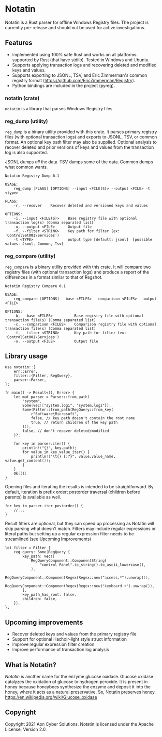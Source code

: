 # Notatin

Notatin is a Rust parser for offline Windows Registry files. The project is currently pre-release and should not be used for active investigations.

## Features
 - Implemented using 100% safe Rust and works on all platforms supported by Rust (that have stdlib). Tested in Windows and Ubuntu.
 - Supports applying transaction logs and recovering deleted and modified keys and values.
 - Supports exporting to JSONL, TSV, and Eric Zimmerman's common registry format (https://github.com/EricZimmerman/Registry).
 - Python bindings are included in the project (pyreg).

### notatin (crate)
 `notatin` is a library that parses Windows Registry files.

### reg_dump (utility)
`reg_dump` is a binary utility provided with this crate. It parses primary registry files (with optional transaction logs) and exports to JSONL, TSV, or common format.
An optional key path filter may also be supplied. Optional analysis to recover deleted and prior versions of keys and values from the transaction log is also supported.

JSONL dumps _all_ the data. TSV dumps some of the data. Common dumps what common wants.

```
Notatin Registry Dump 0.1

USAGE:
    reg_dump [FLAGS] [OPTIONS] --input <FILE(S)> --output <FILE> -t <type>

FLAGS:
    -r, --recover    Recover deleted and versioned keys and values

OPTIONS:
    -i, --input <FILE(S)>    Base registry file with optional transaction log(s) (Comma separated list)
    -o, --output <FILE>      Output file
    -f, --filter <STRING>    Key path for filter (ex: 'ControlSet001\Services')
    -t <TYPE>                output type [default: jsonl]  [possible values: Jsonl, Common, Tsv]
```

### reg_compare (utility)
`reg_compare` is a binary utility provided with this crate. It will compare two registry files (with optional transaction logs) and produce a report of the differences
in a format similar to that of Regshot.

```
Notatin Registry Compare 0.1

USAGE:
    reg_compare [OPTIONS] --base <FILES> --comparison <FILES> --output <FILE>

OPTIONS:
    -b, --base <FILES>          Base registry file with optional transaction file(s) (Comma separated list)
    -c, --comparison <FILES>    Comparison registry file with optional transaction file(s) (Comma separated list)
    -f, --filter <STRING>       Key path for filter (ex: 'ControlSet001\Services')
    -o, --output <FILE>         Output file
```

## Library usage
```rust,no_run
use notatin::{
    err::Error,
    filter::{Filter, RegQuery},
    parser::Parser,
};

fn main() -> Result<(), Error> {
    let mut parser = Parser::from_path(
        "system",
        Some(vec!["system.log1", "system.log2"]),
        Some(Filter::from_path(RegQuery::from_key(
            r"Software\Microsoft",
            false, // key path doesn't contain the root name
            true, // return children of the key path
        ))),
        false, // don't recover deleted/modified
    )?;

    for key in parser.iter() {
        println!("{}", key.path);
        for value in key.value_iter() {
            println!("\t{} {:?}", value.value_name, value.get_content());
        }
    }
    Ok(())
}
```
Opening files and iterating the results is intended to be straightforward. By default, iteration is prefix order;
postorder traversal (children before parents) is available as well.
```rust,no_run
for key in parser.iter_postorder() {
    //...
}
```
Result filters are optional, but they can speed up processing as Notatin will skip parsing what doesn't match.
Filters may include regular expressions or literal paths but setting up a regular expression filter needs to be streamlined (see [Upcoming Improvements](#Upcoming-improvements))
```rust,no_run
let filter = Filter {
    reg_query: Some(RegQuery {
        key_path: vec![
            RegQueryComponent::ComponentString(
                "control Panel".to_string().to_ascii_lowercase(),
            ),
            RegQueryComponent::ComponentRegex(Regex::new("access.*").unwrap()),
            RegQueryComponent::ComponentRegex(Regex::new("keyboard.+").unwrap()),
        ],
        key_path_has_root: false,
        children: false,
    }),
};
```

## Upcoming improvements
 - Recover deleted keys and values from the primary registry file
 - Support for optional Hachoir-light style struct information
 - Improve regular expression filter creation
 - Improve performance of transaction log analysis

 ## What is Notatin?
 _Notatin_ is another name for the enzyme glucose oxidase. Glucose oxidase catalyzes the oxidation of glucose to hydrogen peroxide.
 It is present in honey because honeybees synthesize the enzyme and deposit it into the honey, where it acts as a natural preservative.
 So, Notatin preserves honey. https://en.wikipedia.org/wiki/Glucose_oxidase

 ## Copyright
 Copyright 2021 Aon Cyber Solutions. Notatin is licensed under the Apache License, Version 2.0.

